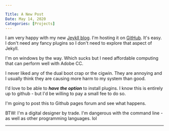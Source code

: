 ```yaml
---

Title: A New Post
Date: May 14, 2020
Categories: [Projects]
---
```


I am very happy with my new [Jeykll blog](https://jekyllrb.com). I'm hosting it on <a href="http://github.io" target="_blank">GitHub</a>. It's easy. I don't need any fancy plugins so I don't need to explore that aspect of Jekyll.

I'm on windows by the way. Which sucks but I need affordable computing that can perform well with Adobe CC.

I never liked any of the dual boot crap or the cigwin. They are annoying and I usually think they are causing more harm to my system than good.

I'd love to be able to _**have the option**_ to install plugins. I know this is entirely up to github - but I'd be willing to pay a small fee to do so.

I'm going to post this to Github pages forum and see what happens.

BTW: I'm a digital designer by trade. I'm dangerous with the command line - as well as other programming languages. lol


---






